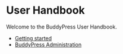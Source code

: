 # User Handbook

Welcome to the BuddyPress User Handbook.

- [Getting started](./getting-started/README.md)
- [BuddyPress Administration](./administration/README.md)
